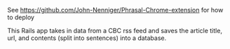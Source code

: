 See https://github.com/John-Nenniger/Phrasal-Chrome-extension for how to deploy

This Rails app takes in data from a CBC rss feed and saves the article title, url, and contents (split into sentences) into a database.
